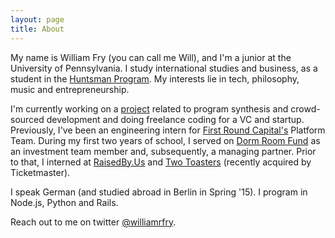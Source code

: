 ```yaml
---
layout: page
title: About
---
```


My name is William Fry (you can call me Will), and I'm a junior at the University of Pennsylvania. I study international studies and business, as a student in the [Huntsman Program](http://huntsman.upenn.edu/). My interests lie in tech, philosophy, music and entrepreneurship.

I'm currently working on a [project](http://solutionloft.com) related to program synthesis and crowd-sourced development and doing freelance coding for a VC and startup. Previously, I've been an engineering intern for [First Round Capital's](http://firstround.com/) Platform Team. During my first two years of school, I served on [Dorm Room Fund](http://dormroomfund.com/) as an investment team member and, subsequently, a managing partner. Prior to that, I interned at [RaisedBy.Us](http://raisedby.us/) and [Two Toasters](http://twotoasters.com) (recently acquired by Ticketmaster).


I speak German (and studied abroad in Berlin in Spring '15). I program in Node.js, Python and Rails.

Reach out to me on twitter [@williamrfry](http://twitter.com/williamrfry).
